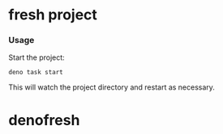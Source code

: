 # fresh project

### Usage

Start the project:

```
deno task start
```

This will watch the project directory and restart as necessary.
# denofresh

